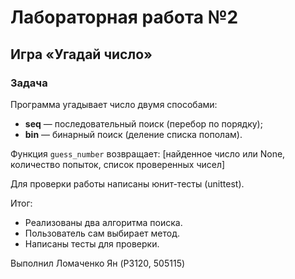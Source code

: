 # Лабораторная работа №2  
## Игра «Угадай число»

### Задача
Программа угадывает число двумя способами:
- **seq** — последовательный поиск (перебор по порядку);
- **bin** — бинарный поиск (деление списка пополам).

Функция `guess_number` возвращает: [найденное число или None, количество попыток, список проверенных чисел]


Для проверки работы написаны юнит-тесты (unittest).

Итог:
- Реализованы два алгоритма поиска.
- Пользователь сам выбирает метод.
- Написаны тесты для проверки.

Выполнил Ломаченко Ян (P3120, 505115)